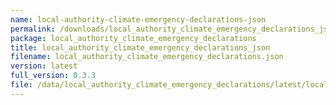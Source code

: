 ```yaml
---
name: local-authority-climate-emergency-declarations-json
permalink: /downloads/local_authority_climate_emergency_declarations_json/latest
package: local_authority_climate_emergency_declarations
title: local_authority_climate_emergency_declarations_json
filename: local_authority_climate_emergency_declarations.json
version: latest
full_version: 0.3.3
file: /data/local_authority_climate_emergency_declarations/latest/local_authority_climate_emergency_declarations.json
---
```

